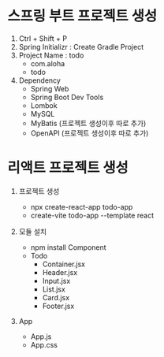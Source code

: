# 스프링 부트 프로젝트 생성
1. Ctrl + Shift + P
2. Spring Initializr : Create Gradle Project
3. Project Name : todo
    - com.aloha
    - todo
4. Dependency
    - Spring Web
    - Spring Boot Dev Tools
    - Lombok
    - MySQL
    - MyBatis (프로젝트 생성이후 따로 추가)
    - OpenAPI (프로젝트 생성이후 따로 추가)


# 리액트 프로젝트 생성
1. 프로젝트 생성
    - npx create-react-app todo-app
    - create-vite todo-app --template react

2. 모듈 설치
    - npm install
Component
    - Todo
        - Container.jsx
        - Header.jsx
        - Input.jsx
        - List.jsx
        - Card.jsx
        - Footer.jsx

4. App
    - App.js
    - App.css